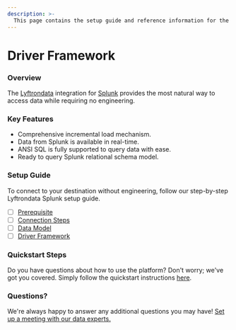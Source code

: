 ```yaml
---
description: >-
  This page contains the setup guide and reference information for the Splunk source connector.
---
```


# Driver Framework

### Overview

The [Lyftrondata](https://www.lyftrondata.com/) integration for [Splunk](None) provides the most natural way to access data while requiring no engineering.

### Key Features

* Comprehensive incremental load mechanism.
* Data from Splunk is available in real-time.&#x20;
* ANSI SQL is fully supported to query data with ease.
* Ready to query Splunk relational schema model.

### Setup Guide

To connect to your destination without engineering, follow our step-by-step Lyftrondata Splunk setup guide.

* [ ] [Prerequisite](../prerequisite.md)
* [ ] [Connection Steps](../connection-steps.md)
* [ ] [Data Model](../data-model/erd.md)
* [ ] [Driver Framework](../driver-framework/)

### Quickstart Steps

Do you have questions about how to use the platform? Don't worry; we've got you covered. Simply follow the quickstart instructions [here](../driver-framework/README.md).

### Questions? <a href="#questions" id="questions"></a>

We're always happy to answer any additional questions you may have! [Set up a meeting with our data experts.](https://www.lyftrondata.com/book-a-meeting/)


